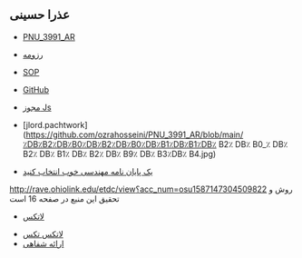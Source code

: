 ## عذرا حسینی
- [PNU_3991_AR](https://github.com/ozrahosseini/PNU-3991-AR)
- [رزومه](https://ozrahosseini.github.io/)
- [SOP](https://ozrahosseini.github.io/SOP/)
- [GitHub](https://github.com/ozrahosseini/)
- [مجوز Js](https://github.com/ozrahosseini/PNU_3991_AR/blob/main/JavaScript_certificate.jpg)
- [jlord.pachtwork](https://github.com/ozrahosseini/PNU_3991_AR/blob/main/٪DB٪B2٪DB٪B0٪DB٪B2٪DB٪B0٪DB٪B1٪DB٪B1٪DB٪ B2٪ DB٪ B0_٪ DB٪ B2٪ DB٪ B1٪ DB٪ B2٪ DB٪ B9٪ DB٪ B3٪DB٪ B4.jpg)

- [یک پایان نامه مهندسی خوب انتخاب کنید](https://github.com/ozrahosseini/PNU_3991_AR/blob/main/Dissertation_Thesis_Yuxiao_Zhao0417.pdf)

http://rave.ohiolink.edu/etdc/view؟acc_num=osu1587147304509822
روش و تحقیق این منبع در صفحه 16 است
</s></s>
- [لاتکس](https://github.com/ozrahosseini/PNU_3991_AR/blob/main/e.hosseini1.pdf)

</s></s>
- [لاتکس تکس](https://github.com/ozrahosseini/PNU_3991_AR/blob/main/e.hosseini1.tex)
</s></s>
- [ارائه شفاهی](https://drive.google.com/file/d/13LltC2lBeKbuYPOifS5uz2oE-TY00reY/view؟usp=drivesdk)
